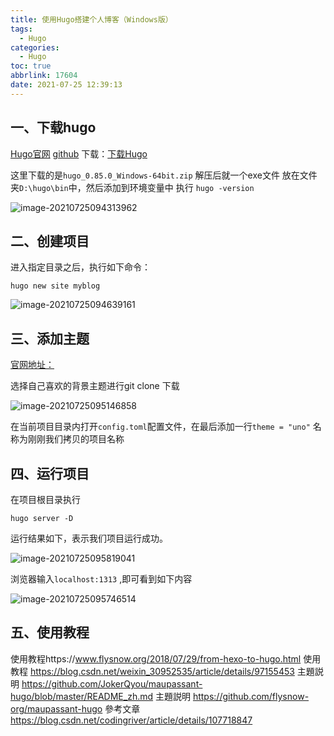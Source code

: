 ```yaml
---
title: 使用Hugo搭建个人博客（Windows版）
tags:
  - Hugo
categories:
  - Hugo
toc: true
abbrlink: 17604
date: 2021-07-25 12:39:13
---
```


## 一、下载hugo

[Hugo官网](https://blog.csdn.net/codingriver/article/details/107718847)
[github](https://github.com/gohugoio/hugo)
下载：[下载Hugo](https://github.com/gohugoio/hugo/releases)

<!--more-->

这里下载的是`hugo_0.85.0_Windows-64bit.zip`
解压后就一个exe文件
放在文件夹`D:\hugo\bin`中，然后添加到环境变量中
执行 `hugo -version`

![image-20210725094313962](https://cdn.jsdelivr.net/gh/liuhuanhuan963019/blogPicture/md_photos/hugo%E6%90%AD%E5%BB%BA%E4%B8%AA%E4%BA%BA%E5%8D%9A%E5%AE%A201.png)

## 二、创建项目

进入指定目录之后，执行如下命令：

```shell
hugo new site myblog
```

![image-20210725094639161](https://cdn.jsdelivr.net/gh/liuhuanhuan963019/blogPicture/md_photos/hugo%E6%90%AD%E5%BB%BA%E5%8D%9A%E5%AE%A202.png)

## 三、添加主题

[官网地址：](https://www.gohugo.org/theme/)

选择自己喜欢的背景主题进行git clone 下载

![image-20210725095146858](https://cdn.jsdelivr.net/gh/liuhuanhuan963019/blogPicture/md_photos/hugo%E5%8D%9A%E5%AE%A2%E6%90%AD%E5%BB%BA03.png)

在当前项目目录内打开`config.toml`配置文件，在最后添加一行`theme = "uno"`  名称为刚刚我们拷贝的项目名称

## 四、运行项目

在项目根目录执行

```shell
hugo server -D
```

运行结果如下，表示我们项目运行成功。

![image-20210725095819041](https://cdn.jsdelivr.net/gh/liuhuanhuan963019/blogPicture/md_photos/hugo%E6%90%AD%E5%BB%BA%E4%B8%AA%E4%BA%BA%E5%8D%9A%E5%AE%A206.png)

浏览器输入`localhost:1313` ,即可看到如下内容

![image-20210725095746514](https://cdn.jsdelivr.net/gh/liuhuanhuan963019/blogPicture/md_photos/hugo%E6%90%AD%E5%BB%BA%E4%B8%AA%E4%BA%BA%E5%8D%9A%E5%AE%A205.png)

## 五、使用教程

 使用教程https://www.flysnow.org/2018/07/29/from-hexo-to-hugo.html
		使用教程 https://blog.csdn.net/weixin_30952535/article/details/97155453
		主題説明 https://github.com/JokerQyou/maupassant-hugo/blob/master/README_zh.md
		主題説明 https://github.com/flysnow-org/maupassant-hugo
		參考文章 https://blog.csdn.net/codingriver/article/details/107718847





